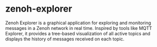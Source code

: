 # zenoh-explorer
Zenoh Explorer is a graphical application for exploring and monitoring messages in a Zenoh network in real time. Inspired by tools like MQTT Explorer, it provides a tree-based visualization of all active topics and displays the history of messages received on each topic.
